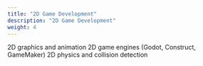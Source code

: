 ```yaml
---
title: "2D Game Development"
description: "2D Game Development"
weight: 4
---
```


2D graphics and animation
2D game engines (Godot, Construct, GameMaker)
2D physics and collision detection